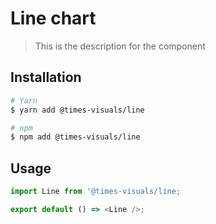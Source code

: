 # Line chart

> This is the description for the component

## Installation

```bash
# Yarn
$ yarn add @times-visuals/line

# npm
$ npm add @times-visuals/line
```

## Usage

```js
import Line from '@times-visuals/line;

export default () => <Line />;
```
